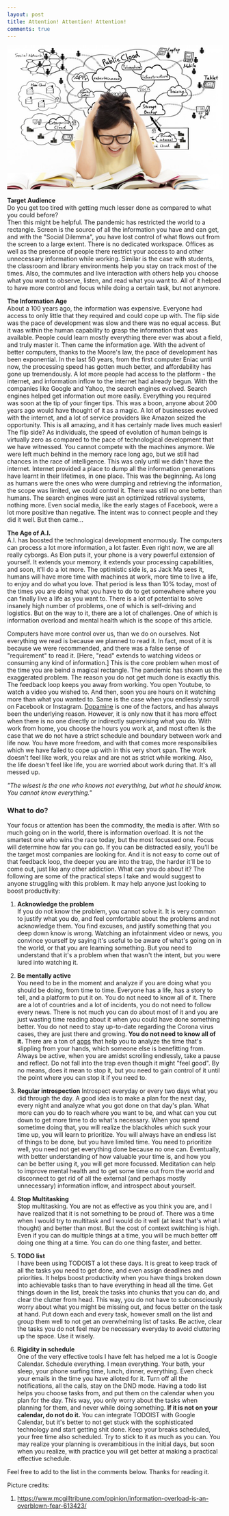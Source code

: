 ```yaml
---
layout: post
title: Attention! Attention! Attention!
comments: true
---
```


![image](../assets/attention/info_overload.jpg)  

**Target Audience**  
Do you get too tired with getting much lesser done as compared to what you could before?  
Then this might be helpful. The pandemic has restricted the world to a rectangle. Screen is the source of all the information you have and can get, and with the "Social Dilemma", you have lost control of what flows out from the screen to a large extent. There is no dedicated workspace. Offices as well as the presence of people there restrict your access to and other unnecessary information while working. Similar is the case with students, the classroom and library environments help you stay on track most of the times. Also, the commutes and live interaction with others help you choose what you want to observe, listen, and read what you want to. All of it helped to have more control and focus while doing a certain task, but not anymore.  

**The Information Age**  
About a 100 years ago, the information was expensive. Everyone had access to only little that they required and could cope up with. The flip side was the pace of development was slow and there was no equal access. But it was within the human capability to grasp the information that was available. People could learn mostly everything there ever was about a field, and truly master it. Then came the information age. With the advent of better computers, thanks to the Moore's law, the pace of development has been exponential. In the last 50 years, from the first computer Eniac until now, the processing speed has gotten much better, and affordability has gone up tremendously. A lot more people had access to the platform - the internet, and information inflow to the internet had already begun. With the companies like Google and Yahoo, the search engines evolved. Search engines helped get information out more easily. Everything you required was soon at the tip of your finger tips. This was a boon, anyone about 200 years ago would have thought of it as a magic. A lot of businesses evolved with the internet, and a lot of service providers like Amazon seized the opportunity. This is all amazing, and it has certainly made lives much easier!  
The flip side? As individuals, the speed of evolution of human beings is virtually zero as compared to the pace of technological development that we have witnessed. You cannot compete with the machines anymore. We were left much behind in the memory race long ago, but we still had chances in the race of intelligence. This was only until we didn't have the internet. Internet provided a place to dump all the information generations have learnt in their lifetimes, in one place. This was the beginning. As long as humans were the ones who were dumping and retrieving the information, the scope was limited, we could control it. There was still no one better than humans. The search engines were just an optimized retrieval systems, nothing more. Even social media, like the early stages of Facebook, were a lot more positive than negative. The intent was to connect people and they did it well. But then came... 

**The Age of A.I.**  
A.I. has boosted the technological development enormously. The computers can process a lot more information, a lot faster. Even right now, we are all really cyborgs. As Elon puts it, your phone is a very powerful extension of yourself. It extends your memory, it extends your processing capabilities, and soon, it'll do a lot more. The optimistic side is, as Jack Ma sees it, humans will have more time with machines at work, more time to live a life, to enjoy and do what you love. That period is less than 10% today, most of the times you are doing what you have to do to get somewhere where you can finally live a life as you want to. There is a lot of potential to solve insanely high number of problems, one of which is self-driving and logistics. But on the way to it, there are a lot of challenges. One of which is information overload and mental health which is the scope of this article. 

Computers have more control over us, than we do on ourselves. Not everything we read is because we planned to read it. In fact, most of it is because we were recommended, and there was a false sense of "requirement" to read it. [Here, "read" extends to watching videos or consuming any kind of information.] This is the core problem when most of the time you are beind a magical rectangle. The pandemic has shown us the exaggerated problem. The reason you do not get much done is exactly this. The feedback loop keeps you away from working. You open Youtube, to watch a video you wished to. And then, soon you are hours on it watching more than what you wanted to. Same is the case when you endlessly scroll on Facebook or Instagram. [Dopamine](https://www.seas.upenn.edu/~saumya97/dopamine) is one of the factors, and has always been the underlying reason. However, it is only now that it has more effect when there is no one directly or indirectly supervising what you do. With work from home, you choose the hours you work at, and most often is the case that we do not have a strict schedule and boundary between work and life now. You have more freedom, and with that comes more responsibilies which we have failed to cope up with in this very short span. The work doesn't feel like work, you relax and are not as strict while working. Also, the life doesn't feel like life, you are worried about work during that. It's all messed up.  

*"The wisest is the one who knows not everything, but what he should know. You cannot know everything."*


### What to do?  
Your focus or attention has been the commodity, the media is after. With so much going on in the world, there is information overload. It is not the smartest one who wins the race today, but the most focussed one. Focus will determine how far you can go. If you can be distracted easily, you'll be the target most companies are looking for. And it is not easy to come out of that feedback loop, the deeper you are into the trap, the harder it'll be to come out, just like any other addiction. What can you do about it? The following are some of the practical steps I take and would suggest to anyone struggling with this problem. It may help anyone just looking to boost productivity:  

1. **Acknowledge the problem**  
If you do not know the problem, you cannot solve it. It is very common to justify what you do, and feel comfortable about the problems and not acknowledge them. You find excuses, and justify something that you deep down know is wrong. Watching an infotainment video or news, you convince yourself by saying it's useful to be aware of what's going on in the world, or that you are learning something. But you need to understand that it's a problem when that wasn't the intent, but you were lured into watching it.  

2. **Be mentally active**  
You need to be in the moment and analyze if you are doing what you should be doing, from time to time. Everyone has a life, has a story to tell, and a platform to put it on. You do not need to know all of it. There are a lot of countries and a lot of incidents, you do not need to follow every news. There is not much you can do about most of it and you are just wasting time reading about it when you could have done something better. You do not need to stay up-to-date regarding the Corona virus cases, they are just there and growing. **You do not need to know all of it.** There are a ton of [apps](https://www.sheknows.com/living/articles/955407/programs-that-limit-your-time-on-social-media/) that help you to analyze the time that's slippling from your hands, which someone else is benefitting from. Always be active, when you are amidst scrolling endlessly, take a pause and reflect. Do not fall into the trap even though it might "feel good". By no means, does it mean to stop it, but you need to gain control of it until the point where you can stop it if you need to. 


3. **Regular introspection** 
Introspect everyday or every two days what you did through the day. A good idea is to make a plan for the next day, every night and analyze what you got done on that day's plan. What more can you do to reach where you want to be, and what can you cut down to get more time to do what's necessary. When you spend sometime doing that, you will realize the blackholes which suck your time up, you will learn to prioritize. You will always have an endless list of things to be done, but you have limited time. You need to prioritize well, you need not get everything done because no one can. Eventually, with better understanding of how valuable your time is, and how you can be better using it, you will get more focussed. Meditation can help to improve mental health and to get some time out from the world and disconnect to get rid of all the external (and perhaps mostly unnecessary) information inflow, and introspect about yourself. 

4. **Stop Multitasking**  
Stop multitasking. You are not as effective as you think you are, and I have realized that it is not something to be proud of. There was a time when I would try to multitask and I would do it well (at least that's what I thought) and better than most. But the cost of context switching is high. Even if you can do multiple things at a time, you will be much better off doing one thing at a time. You can do one thing faster, and better.  


5. **TODO list**  
I have been using TODOIST a lot these days. It is great to keep track of all the tasks you need to get done, and even assign deadlines and priorities. It helps boost productivity when you have things broken down into achievable tasks than to have everything in head all the time. Get things down in the list, break the tasks into chunks that you can do, and clear the clutter from head. This way, you do not have to subconsciously worry about what you might be missing out, and focus better on the task at hand. Put down each and every task, however small on the list and group them well to not get an overwhelming list of tasks. Be active, clear the tasks you do not feel may be necessary everyday to avoid cluttering up the space. Use it wisely.

6. **Rigidity in schedule**  
One of the very effective tools I have felt has helped me a lot is Google Calendar. Schedule everything. I mean everything. Your bath, your sleep, your phone surfing time, lunch, dinner, everything. Even check your emails in the time you have alloted for it. Turn off all the notifications, all the calls, stay on the DND mode. Having a todo list helps you choose tasks from, and put them on the calendar when you plan for the day. This way, you only worry about the tasks when planning for them, and never while doing something. **If it is not on your calendar, do not do it.** You can integrate TODOIST with Google Calendar, but it's better to not get stuck with the sophisticated technology and start getting shit done. Keep your breaks scheduled, your free time also scheduled. Try to stick to it as much as you can. You may realize your planning is overambitious in the initial days, but soon when you realize, with practice you will get better at making a practical effective schedule.   


Feel free to add to the list in the comments below. Thanks for reading it.


Picture credits:  
1. https://www.mcgilltribune.com/opinion/information-overload-is-an-overblown-fear-613423/